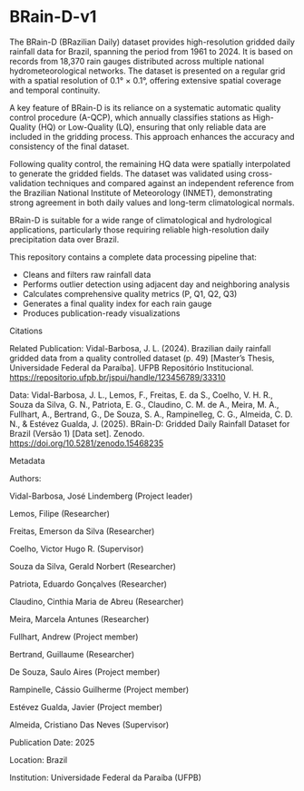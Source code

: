 # BRain-D-v1


The BRain-D (BRazilian Daily) dataset provides high-resolution gridded daily rainfall data for Brazil, spanning the period from 1961 to 2024. It is based on records from 18,370 rain gauges distributed across multiple national hydrometeorological networks. The dataset is presented on a regular grid with a spatial resolution of 0.1° × 0.1°, offering extensive spatial coverage and temporal continuity.

A key feature of BRain-D is its reliance on a systematic automatic quality control procedure (A-QCP), which annually classifies stations as High-Quality (HQ) or Low-Quality (LQ), ensuring that only reliable data are included in the gridding process. This approach enhances the accuracy and consistency of the final dataset.

Following quality control, the remaining HQ data were spatially interpolated to generate the gridded fields. The dataset was validated using cross-validation techniques and compared against an independent reference from the Brazilian National Institute of Meteorology (INMET), demonstrating strong agreement in both daily values and long-term climatological normals.

BRain-D is suitable for a wide range of climatological and hydrological applications, particularly those requiring reliable high-resolution daily precipitation data over Brazil.


This repository contains a complete data processing pipeline that:
- Cleans and filters raw rainfall data
- Performs outlier detection using adjacent day and neighboring analysis
- Calculates comprehensive quality metrics (P, Q1, Q2, Q3)
- Generates a final quality index for each rain gauge
- Produces publication-ready visualizations


Citations

Related Publication:
Vidal-Barbosa, J. L. (2024). Brazilian daily rainfall gridded data from a quality controlled dataset (p. 49) [Master’s Thesis, Universidade Federal da Paraíba]. UFPB Repositório Institucional. https://repositorio.ufpb.br/jspui/handle/123456789/33310

Data:
Vidal-Barbosa, J. L., Lemos, F., Freitas, E. da S., Coelho, V. H. R., Souza da Silva, G. N., Patriota, E. G., Claudino, C. M. de A., Meira, M. A., Fullhart, A., Bertrand, G., De Souza, S. A., Rampinelleg, C. G., Almeida, C. D. N., & Estévez Gualda, J. (2025). BRain-D: Gridded Daily Rainfall Dataset for Brazil (Versão 1) [Data set]. Zenodo. https://doi.org/10.5281/zenodo.15468235



Metadata

Authors:

Vidal-Barbosa, José Lindemberg (Project leader)

Lemos, Filipe (Researcher)

Freitas, Emerson da Silva (Researcher)

Coelho, Victor Hugo R. (Supervisor)

Souza da Silva, Gerald Norbert (Researcher)

Patriota, Eduardo Gonçalves (Researcher)

Claudino, Cinthia Maria de Abreu (Researcher)

Meira, Marcela Antunes (Researcher)

Fullhart, Andrew (Project member)

Bertrand, Guillaume (Researcher)

De Souza, Saulo Aires (Project member)

Rampinelle, Cássio Guilherme (Project member)

Estévez Gualda, Javier (Project member)

Almeida, Cristiano Das Neves (Supervisor)


Publication Date: 2025

Location: Brazil

Institution: Universidade Federal da Paraíba (UFPB)
